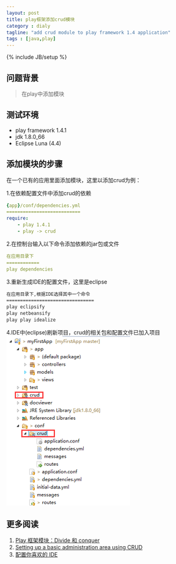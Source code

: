 ```yaml
---
layout: post
title: play框架添加crud模块
category : dialy
tagline: "add crud module to play framework 1.4 application"
tags : [java,play]
---
```

{% include JB/setup %}

## 问题背景
> 在play中添加模块

## 测试环境
- play framework 1.4.1
- jdk 1.8.0_66
- Eclipse Luna (4.4)

## 添加模块的步骤
在一个已有的应用里面添加模块，这里以添加crud为例：

1.在依赖配置文件中添加crud的依赖
```yml
{app}/conf/dependencies.yml
===========================
require:
    - play 1.4.1
    - play -> crud
```

2.在控制台输入以下命令添加依赖的jar包或文件
```yml
在应用目录下
============
play dependencies 
```

3.重新生成IDE的配置文件，这里是eclipse
```sh
在应用目录下,根据IDE选择其中一个命令
================================
play eclipsify
play netbeansify
play play idealize
```

4.IDE中(eclipse)刷新项目，crud的相关包和配置文件已加入项目  
![01-15-01-crud-imported.png](../images/01-15-01-crud-imported.png)



## 更多阅读
1. [Play 框架模块：Divide 和 conquer](http://www.oschina.net/translate/play-framework-modules-divide-and-conquer?cmp&p=1)
2. [Setting up a basic administration area using CRUD](https://www.playframework.com/documentation/1.4.x/guide7)
3. [配置你喜欢的 IDE](http://play-framework.herokuapp.com/zh/ide#h3-2)

